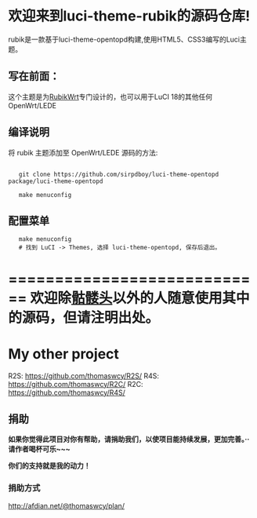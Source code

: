# 欢迎来到luci-theme-rubik的源码仓库!
rubik是一款基于luci-theme-opentopd构建,使用HTML5、CSS3编写的Luci主题。

## 写在前面：

这个主题是为[RubikWrt](https://github.com/thomaswcy)专门设计的，也可以用于LuCI 18的其他任何OpenWrt/LEDE

## 编译说明

将 rubik 主题添加至 OpenWrt/LEDE 源码的方法:

 ```Brach

    git clone https://github.com/sirpdboy/luci-theme-opentopd package/luci-theme-opentopd
    
    make menuconfig
 ``` 
## 配置菜单
 ```Brach
    make menuconfig
	# 找到 LuCI -> Themes, 选择 luci-theme-opentopd, 保存后退出。
 ``` 
============================
欢迎除[骷髅头](https://github.com/DHDAXCW)以外的人随意使用其中的源码，但请注明出处。
============================

# My other project
R2S: https://github.com/thomaswcy/R2S/
R4S: https://github.com/thomaswcy/R2C/
R2C: https://github.com/thomaswcy/R4S/

## 捐助 

**如果你觉得此项目对你有帮助，请捐助我们，以使项目能持续发展，更加完善。··请作者喝杯可乐~~~**

**你们的支持就是我的动力！**

### 捐助方式
http://afdian.net/@thomaswcy/plan/
